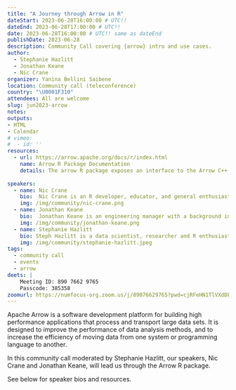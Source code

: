 ```yaml
---
title: "A Journey through Arrow in R"
dateStart: 2023-06-28T16:00:00 # UTC!!
dateEnd: 2023-06-28T17:00:00 # UTC!!
date: 2023-06-28T16:00:00 # UTC!! same as dateEnd
publishDate: 2023-06-28
description: Community Call covering {arrow} intro and use cases.
author:
  - Stephanie Hazlitt
  - Jonathan Keane
  - Nic Crane
organizer: Yanina Bellini Saibene
location: Community call (teleconference)
country: "\U0001F310"
attendees: All are welcome
slug: jun2023-arrow
notes: 
outputs:
- HTML
- Calendar 
# vimeo:
#  - id: ''
resources:
  - url: https://arrow.apache.org/docs/r/index.html
    name: Arrow R Package Documentation  
    details: The arrow R package exposes an interface to the Arrow C++ library, enabling access to many of its features in R. It provides low-level access to the Arrow C++ library API and higher-level access through a dplyr backend and familiar R functions.
 
speakers:  
  - name: Nic Crane
    bio:  Nic Crane is an R developer, educator, and general enthusiast, with a background in data science and software engineering.  Nic is a member of the Apache Arrow Project Management Committee (PMC) and is the current maintainer of the arrow R package.
    img: /img/community/nic-crane.png
  - name: Jonathan Keane
    bio:  Jonathan Keane is an engineering manager with a background in software engineering and data science. Jonathan is a part of the team who maintains the Arrow project including the Arrow R package.      
    img: /img/community/jonathan-keane.png
  - name: Stephanie Hazlitt 
    bio: Steph Hazlitt is a data scientist, researcher and R enthusiast. She has spent the better part of her career wrangling data with R and supporting people and teams in learning, creating and sharing data science-related products and open source software.
    img: /img/community/stephanie-hazlitt.jpeg  
tags:
  - community call
  - events
  - arrow
deets: |
    Meeting ID: 890 7662 9765 
    Passcode: 385358
zoomurl: https://numfocus-org.zoom.us/j/89076629765?pwd=cjRFeHN1TlVXdDFRK0FXRnlzcENuZz09
---
```


Apache Arrow is a software development platform for building high performance applications that process and transport large data sets. It is designed to improve the performance of data analysis methods, and to increase the efficiency of moving data from one system or programming language to another.

In this community call moderated by Stephanie Hazlitt, our speakers, Nic Crane and Jonathan Keane, will lead us through the Arrow R package.

See below for speaker bios and resources.
